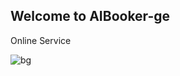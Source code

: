 ## Welcome to AIBooker-ge

Online Service

![bg](https://user-images.githubusercontent.com/87309250/125451674-bc08bdea-beb3-45b0-b79a-b1b09e07a3c4.jpg)
